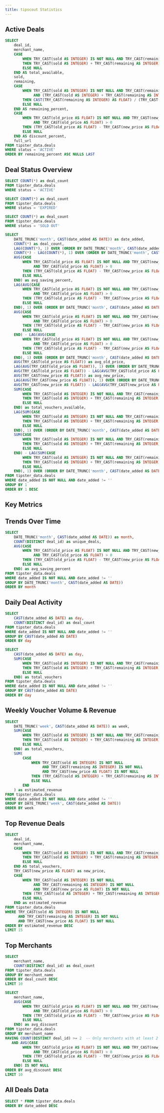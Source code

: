 ```yaml
---
title: tipscout Statistics
---
```


## Active Deals

```sql active_deals
SELECT
    deal_id,
    merchant_name,
    CASE
        WHEN TRY_CAST(sold AS INTEGER) IS NOT NULL AND TRY_CAST(remaining AS INTEGER) IS NOT NULL
        THEN TRY_CAST(sold AS INTEGER) + TRY_CAST(remaining AS INTEGER)
        ELSE NULL
    END AS total_available,
    sold,
    remaining,
    CASE
        WHEN TRY_CAST(sold AS INTEGER) IS NOT NULL AND TRY_CAST(remaining AS INTEGER) IS NOT NULL
             AND (TRY_CAST(sold AS INTEGER) + TRY_CAST(remaining AS INTEGER)) > 0
        THEN CAST(TRY_CAST(remaining AS INTEGER) AS FLOAT) / (TRY_CAST(sold AS INTEGER) + TRY_CAST(remaining AS INTEGER))
        ELSE NULL
    END AS remaining_percent,
    CASE
        WHEN TRY_CAST(old_price AS FLOAT) IS NOT NULL AND TRY_CAST(new_price AS FLOAT) IS NOT NULL
             AND TRY_CAST(old_price AS FLOAT) > 0
        THEN (TRY_CAST(old_price AS FLOAT) - TRY_CAST(new_price AS FLOAT)) / TRY_CAST(old_price AS FLOAT)
        ELSE NULL
    END AS discount_percent,
    full_url
FROM tipster_data.deals
WHERE status = 'ACTIVE'
ORDER BY remaining_percent ASC NULLS LAST
```

<DataTable data={active_deals} emptySet="warn" emptyMessage="No active deals found at the moment. Check back soon for new opportunities!">
    <Column id="deal_id" title="Deal ID"/>
    <Column id="merchant_name" title="Merchant Name"/>
    <Column id="total_available" title="Total Available"/>
    <Column id="sold" title="Sold"/>
    <Column id="remaining" title="Remaining"/>
    <Column id="remaining_percent" title="Remaining %" fmt="pct2" contentType="colorscale" scaleColor="red" min=0 max=1/>
    <Column id="discount_percent" title="Discount %" fmt="pct2" contentType="colorscale" scaleColor="green" min=0 max=1/>
    <Column id="full_url" title="Deal Link" contentType="link"/>
</DataTable>

## Deal Status Overview

```sql active_deals_count
SELECT COUNT(*) as deal_count
FROM tipster_data.deals
WHERE status = 'ACTIVE'
```

```sql expired_deals_count
SELECT COUNT(*) as deal_count
FROM tipster_data.deals
WHERE status = 'EXPIRED'
```

```sql sold_out_deals_count
SELECT COUNT(*) as deal_count
FROM tipster_data.deals
WHERE status = 'SOLD OUT'
```

<div class="grid grid-cols-3 gap-4 mb-6">
    <BigValue 
        data={active_deals_count} 
        value="deal_count" 
        title="Active Deals"
        fmt="#,##0"
    />
    <BigValue 
        data={expired_deals_count} 
        value="deal_count" 
        title="Expired Deals"
        fmt="#,##0"
    />
    <BigValue 
        data={sold_out_deals_count} 
        value="deal_count" 
        title="Sold Out Deals"
        fmt="#,##0"
    />
</div>

```sql deals_monthly
SELECT
    DATE_TRUNC('month', CAST(date_added AS DATE)) as date_added,
    COUNT(*) as deal_count,
    LAG(COUNT(*), 1) OVER (ORDER BY DATE_TRUNC('month', CAST(date_added AS DATE))) as previous_month_count,
    COUNT(*) - LAG(COUNT(*), 1) OVER (ORDER BY DATE_TRUNC('month', CAST(date_added AS DATE))) as month_over_month_diff,
    AVG(CASE
        WHEN TRY_CAST(old_price AS FLOAT) IS NOT NULL AND TRY_CAST(new_price AS FLOAT) IS NOT NULL
             AND TRY_CAST(old_price AS FLOAT) > 0
        THEN (TRY_CAST(old_price AS FLOAT) - TRY_CAST(new_price AS FLOAT)) / TRY_CAST(old_price AS FLOAT)
        ELSE NULL
    END) as avg_saving_percent,
    LAG(AVG(CASE
        WHEN TRY_CAST(old_price AS FLOAT) IS NOT NULL AND TRY_CAST(new_price AS FLOAT) IS NOT NULL
             AND TRY_CAST(old_price AS FLOAT) > 0
        THEN (TRY_CAST(old_price AS FLOAT) - TRY_CAST(new_price AS FLOAT)) / TRY_CAST(old_price AS FLOAT)
        ELSE NULL
    END), 1) OVER (ORDER BY DATE_TRUNC('month', CAST(date_added AS DATE))) as previous_month_avg_saving,
    AVG(CASE
        WHEN TRY_CAST(old_price AS FLOAT) IS NOT NULL AND TRY_CAST(new_price AS FLOAT) IS NOT NULL
             AND TRY_CAST(old_price AS FLOAT) > 0
        THEN (TRY_CAST(old_price AS FLOAT) - TRY_CAST(new_price AS FLOAT)) / TRY_CAST(old_price AS FLOAT)
        ELSE NULL
    END) - LAG(AVG(CASE
        WHEN TRY_CAST(old_price AS FLOAT) IS NOT NULL AND TRY_CAST(new_price AS FLOAT) IS NOT NULL
             AND TRY_CAST(old_price AS FLOAT) > 0
        THEN (TRY_CAST(old_price AS FLOAT) - TRY_CAST(new_price AS FLOAT)) / TRY_CAST(old_price AS FLOAT)
        ELSE NULL
    END), 1) OVER (ORDER BY DATE_TRUNC('month', CAST(date_added AS DATE))) as saving_mom_diff,
    AVG(TRY_CAST(old_price AS FLOAT)) as avg_old_price,
    LAG(AVG(TRY_CAST(old_price AS FLOAT)), 1) OVER (ORDER BY DATE_TRUNC('month', CAST(date_added AS DATE))) as previous_month_avg_old_price,
    AVG(TRY_CAST(old_price AS FLOAT)) - LAG(AVG(TRY_CAST(old_price AS FLOAT)), 1) OVER (ORDER BY DATE_TRUNC('month', CAST(date_added AS DATE))) as old_price_mom_diff,
    AVG(TRY_CAST(new_price AS FLOAT)) as avg_new_price,
    LAG(AVG(TRY_CAST(new_price AS FLOAT)), 1) OVER (ORDER BY DATE_TRUNC('month', CAST(date_added AS DATE))) as previous_month_avg_new_price,
    AVG(TRY_CAST(new_price AS FLOAT)) - LAG(AVG(TRY_CAST(new_price AS FLOAT)), 1) OVER (ORDER BY DATE_TRUNC('month', CAST(date_added AS DATE))) as new_price_mom_diff,
    SUM(CASE
        WHEN TRY_CAST(sold AS INTEGER) IS NOT NULL AND TRY_CAST(remaining AS INTEGER) IS NOT NULL
        THEN TRY_CAST(sold AS INTEGER) + TRY_CAST(remaining AS INTEGER)
        ELSE NULL
    END) as total_vouchers_available,
    LAG(SUM(CASE
        WHEN TRY_CAST(sold AS INTEGER) IS NOT NULL AND TRY_CAST(remaining AS INTEGER) IS NOT NULL
        THEN TRY_CAST(sold AS INTEGER) + TRY_CAST(remaining AS INTEGER)
        ELSE NULL
    END), 1) OVER (ORDER BY DATE_TRUNC('month', CAST(date_added AS DATE))) as previous_month_vouchers,
    SUM(CASE
        WHEN TRY_CAST(sold AS INTEGER) IS NOT NULL AND TRY_CAST(remaining AS INTEGER) IS NOT NULL
        THEN TRY_CAST(sold AS INTEGER) + TRY_CAST(remaining AS INTEGER)
        ELSE NULL
    END) - LAG(SUM(CASE
        WHEN TRY_CAST(sold AS INTEGER) IS NOT NULL AND TRY_CAST(remaining AS INTEGER) IS NOT NULL
        THEN TRY_CAST(sold AS INTEGER) + TRY_CAST(remaining AS INTEGER)
        ELSE NULL
    END), 1) OVER (ORDER BY DATE_TRUNC('month', CAST(date_added AS DATE))) as vouchers_mom_diff
FROM tipster_data.deals
WHERE date_added IS NOT NULL AND date_added != ''
GROUP BY 1
ORDER BY 1 DESC
```

## Key Metrics

<div class="grid grid-cols-5 gap-4 mb-6">
  <BigValue 
    data={deals_monthly} 
    value=deal_count
    title="Total Deals Latest Month"
    sparkline=date_added
    comparison=month_over_month_diff
    comparisonFmt=num1
    comparisonTitle="vs. Last Month"
  />
  
  <BigValue 
    data={deals_monthly} 
    value=avg_saving_percent
    title="Avg Saving Latest Month (%)"
    fmt='pct2'
    sparkline=date_added
    comparison=saving_mom_diff
    comparisonFmt='pct1'
    comparisonTitle="vs. Last Month"
  />
  
  <BigValue 
    data={deals_monthly} 
    value=avg_old_price
    title="Average Old Price"
    fmt='#,##0.00" DKK"'
    sparkline=date_added
    comparison=old_price_mom_diff
    comparisonFmt='#,##0.00" DKK"'
    comparisonTitle="vs. Last Month"
    downIsGood=true
  />
  
  <BigValue 
    data={deals_monthly} 
    value=avg_new_price
    title="Average New Price"
    fmt='#,##0.00" DKK"'
    sparkline=date_added
    comparison=new_price_mom_diff
    comparisonFmt='#,##0.00" DKK"'
    comparisonTitle="vs. Last Month"
    downIsGood=true
  />

<BigValue 
    data={deals_monthly} 
    value=total_vouchers_available
    title="Total Vouchers Available"
    fmt='#,##0'
    sparkline=date_added
    comparison=vouchers_mom_diff
    comparisonFmt='#,##0'
    comparisonTitle="vs. Last Month"
  />

</div>

<!--
```sql current_month_metrics
WITH monthly_data AS (
    SELECT
        DATE_TRUNC('month', CAST(date_added AS DATE)) as month,
        COUNT(DISTINCT deal_id) as unique_deals,
        AVG(CASE
            WHEN TRY_CAST(old_price AS FLOAT) IS NOT NULL AND TRY_CAST(new_price AS FLOAT) IS NOT NULL
                 AND TRY_CAST(old_price AS FLOAT) > 0
            THEN (TRY_CAST(old_price AS FLOAT) - TRY_CAST(new_price AS FLOAT)) / TRY_CAST(old_price AS FLOAT)
            ELSE NULL
        END) as avg_discount_percent,
        AVG(TRY_CAST(old_price AS FLOAT)) as avg_old_price,
        AVG(TRY_CAST(new_price AS FLOAT)) as avg_new_price
    FROM tipster_data.deals
    WHERE date_added IS NOT NULL AND date_added != ''
    GROUP BY DATE_TRUNC('month', CAST(date_added AS DATE))
),
latest_months AS (
    SELECT
        *,
        ROW_NUMBER() OVER (ORDER BY month DESC) as rn
    FROM monthly_data
)
SELECT
    current.unique_deals as current_unique_deals,
    previous.unique_deals as previous_unique_deals,
    current.unique_deals - previous.unique_deals as deals_delta,
    current.avg_discount_percent as current_avg_discount,
    previous.avg_discount_percent as previous_avg_discount,
    current.avg_discount_percent - previous.avg_discount_percent as discount_delta,
    current.avg_old_price as current_avg_old_price,
    previous.avg_old_price as previous_avg_old_price,
    current.avg_old_price - previous.avg_old_price as old_price_delta,
    current.avg_new_price as current_avg_new_price,
    previous.avg_new_price as previous_avg_new_price,
    current.avg_new_price - previous.avg_new_price as new_price_delta
FROM latest_months current
LEFT JOIN latest_months previous ON previous.rn = current.rn + 1
WHERE current.rn = 1
```

<div class="grid grid-cols-4 gap-4 mb-6">
    <BigValue
        data={current_month_metrics}
        value='current_unique_deals'
        title='Unique Deals Latest Month'
        delta='deals_delta'
        deltaPrecision=0
    />
    <BigValue
        data={current_month_metrics}
        value='current_avg_discount'
        title='Avg Saving Latest Month'
        fmt='pct2'
        delta='discount_delta'
        deltaPrecision=4
        deltaFmt='pct2'
    />
    <BigValue
        data={current_month_metrics}
        value='current_avg_old_price'
        title='Average Old Price'
        fmt='#,##0.00" DKK"'
        delta='old_price_delta'
        deltaPrecision=2
        downIsGood=true
    />
    <BigValue
        data={current_month_metrics}
        value='current_avg_new_price'
        title='Average New Price'
        fmt='#,##0.00" DKK"'
        delta='new_price_delta'
        deltaPrecision=2
        downIsGood=true
    />
</div> -->

## Trends Over Time

```sql monthly_trends
SELECT
    DATE_TRUNC('month', CAST(date_added AS DATE)) as month,
    COUNT(DISTINCT deal_id) as unique_deals,
    AVG(CASE
        WHEN TRY_CAST(old_price AS FLOAT) IS NOT NULL AND TRY_CAST(new_price AS FLOAT) IS NOT NULL
             AND TRY_CAST(old_price AS FLOAT) > 0
        THEN (TRY_CAST(old_price AS FLOAT) - TRY_CAST(new_price AS FLOAT)) / TRY_CAST(old_price AS FLOAT)
        ELSE NULL
    END) as avg_saving_percent
FROM tipster_data.deals
WHERE date_added IS NOT NULL AND date_added != ''
GROUP BY DATE_TRUNC('month', CAST(date_added AS DATE))
ORDER BY month
```

<LineChart 
    data={monthly_trends} 
    x=month
    y=avg_saving_percent
    y2=unique_deals
    y2SeriesType=bar
    title="Monthly Deals Volume & Average Savings"
    yAxisTitle="Average Savings (%)"
    y2AxisTitle="Number of Deals"
    yFmt=pct2
/>

## Daily Deal Activity

```sql deals_by_day
SELECT
    CAST(date_added AS DATE) as day,
    COUNT(DISTINCT deal_id) as deal_count
FROM tipster_data.deals
WHERE date_added IS NOT NULL AND date_added != ''
GROUP BY CAST(date_added AS DATE)
ORDER BY day
```

<CalendarHeatmap 
    data={deals_by_day}
    date=day
    value=deal_count
    title="Daily Deal Activity Calendar"
    subtitle="Number of new deals added each day"
/>

```sql vouchers_by_day
SELECT
    CAST(date_added AS DATE) as day,
    SUM(CASE
        WHEN TRY_CAST(sold AS INTEGER) IS NOT NULL AND TRY_CAST(remaining AS INTEGER) IS NOT NULL
        THEN TRY_CAST(sold AS INTEGER) + TRY_CAST(remaining AS INTEGER)
        ELSE NULL
    END) as total_vouchers
FROM tipster_data.deals
WHERE date_added IS NOT NULL AND date_added != ''
GROUP BY CAST(date_added AS DATE)
ORDER BY day
```

<CalendarHeatmap 
    data={vouchers_by_day}
    date=day
    value=total_vouchers
    title="Daily Voucher Volume Calendar"
    subtitle="Total number of vouchers available each day"
/>

## Weekly Voucher Volume & Revenue

```sql weekly_vouchers_and_revenue
SELECT
    DATE_TRUNC('week', CAST(date_added AS DATE)) as week,
    SUM(CASE
        WHEN TRY_CAST(sold AS INTEGER) IS NOT NULL AND TRY_CAST(remaining AS INTEGER) IS NOT NULL
        THEN TRY_CAST(sold AS INTEGER) + TRY_CAST(remaining AS INTEGER)
        ELSE NULL
    END) as total_vouchers,
    SUM(
        CASE
            WHEN TRY_CAST(sold AS INTEGER) IS NOT NULL
                 AND TRY_CAST(remaining AS INTEGER) IS NOT NULL
                 AND TRY_CAST(new_price AS FLOAT) IS NOT NULL
            THEN (TRY_CAST(sold AS INTEGER) + TRY_CAST(remaining AS INTEGER)) * TRY_CAST(new_price AS FLOAT)
            ELSE NULL
        END
    ) as estimated_revenue
FROM tipster_data.deals
WHERE date_added IS NOT NULL AND date_added != ''
GROUP BY DATE_TRUNC('week', CAST(date_added AS DATE))
ORDER BY week
```

<LineChart 
    data={weekly_vouchers_and_revenue}
    x=week
    y=estimated_revenue
    y2=total_vouchers
    y2SeriesType=bar
    title="Weekly Voucher Volume & Estimated Revenue"
    yAxisTitle="Estimated Revenue (DKK)"
    y2AxisTitle="Total Vouchers"
    yFmt='#,##0" DKK"'
    y2Fmt='#,##0'
/>

## Top Revenue Deals

```sql top_revenue_deals
SELECT
    deal_id,
    merchant_name,
    CASE
        WHEN TRY_CAST(sold AS INTEGER) IS NOT NULL AND TRY_CAST(remaining AS INTEGER) IS NOT NULL
        THEN TRY_CAST(sold AS INTEGER) + TRY_CAST(remaining AS INTEGER)
        ELSE NULL
    END AS total_vouchers,
    TRY_CAST(new_price AS FLOAT) as new_price,
    CASE
        WHEN TRY_CAST(sold AS INTEGER) IS NOT NULL
             AND TRY_CAST(remaining AS INTEGER) IS NOT NULL
             AND TRY_CAST(new_price AS FLOAT) IS NOT NULL
        THEN (TRY_CAST(sold AS INTEGER) + TRY_CAST(remaining AS INTEGER)) * TRY_CAST(new_price AS FLOAT)
        ELSE NULL
    END as estimated_revenue
FROM tipster_data.deals
WHERE TRY_CAST(sold AS INTEGER) IS NOT NULL
      AND TRY_CAST(remaining AS INTEGER) IS NOT NULL
      AND TRY_CAST(new_price AS FLOAT) IS NOT NULL
ORDER BY estimated_revenue DESC
LIMIT 15
```

<BarChart 
    data={top_revenue_deals}
    x='merchant_name'
    y='estimated_revenue'
    title="Top 15 Revenue-Generating Deals"
    subtitle="Deals ranked by total potential revenue (voucher count × new price)"
    yFmt='#,##0" DKK"'
    swapXY=true
/>

## Top Merchants

```sql top_merchants_by_deals
SELECT
    merchant_name,
    COUNT(DISTINCT deal_id) as deal_count
FROM tipster_data.deals
GROUP BY merchant_name
ORDER BY deal_count DESC
LIMIT 10
```

```sql merchants_by_avg_savings
SELECT
    merchant_name,
    AVG(CASE
        WHEN TRY_CAST(old_price AS FLOAT) IS NOT NULL AND TRY_CAST(new_price AS FLOAT) IS NOT NULL
             AND TRY_CAST(old_price AS FLOAT) > 0
        THEN (TRY_CAST(old_price AS FLOAT) - TRY_CAST(new_price AS FLOAT)) / TRY_CAST(old_price AS FLOAT)
        ELSE NULL
    END) as avg_discount
FROM tipster_data.deals
GROUP BY merchant_name
HAVING COUNT(DISTINCT deal_id) >= 2  -- Only merchants with at least 2 deals
   AND AVG(CASE
        WHEN TRY_CAST(old_price AS FLOAT) IS NOT NULL AND TRY_CAST(new_price AS FLOAT) IS NOT NULL
             AND TRY_CAST(old_price AS FLOAT) > 0
        THEN (TRY_CAST(old_price AS FLOAT) - TRY_CAST(new_price AS FLOAT)) / TRY_CAST(old_price AS FLOAT)
        ELSE NULL
    END) IS NOT NULL
ORDER BY avg_discount DESC
LIMIT 10
```

<div class="grid grid-cols-2 gap-6 mb-6">
<BarChart 
    data={top_merchants_by_deals} 
    x='merchant_name' 
    y='deal_count'
    title="Top Merchants by Number of Deals"
    swapXY=true
/>

<BarChart 
    data={merchants_by_avg_savings} 
    x='merchant_name' 
    y='avg_discount'
    title="Merchants with Highest Average Savings"
    yFmt='pct2'
    swapXY=true
/>

</div>

## All Deals Data

```sql all_deals
SELECT * FROM tipster_data.deals
ORDER BY date_added DESC
```

<DataTable data={all_deals} rows=10 rowShading=true>
    <Column id="deal_id" title="Deal ID"/>
    <Column id="full_url" title="Deal Link" contentType="link" openInNewTab=true linkLabel="View Deal ↗"/>
    <Column id="status" title="Status"/>
    <Column id="merchant_name" title="Merchant"/>
    <Column id="deal_description" title="Description" wrap=true/>
    <Column id="sold" title="Sold"/>
    <Column id="remaining" title="Remaining"/>
    <Column id="total_available" title="Total Available"/>
    <Column id="remaining_percent" title="Remaining %" fmt="pct2"/>
    <Column id="old_price" title="Old Price"/>
    <Column id="old_currency" title="Old Currency"/>
    <Column id="new_price" title="New Price"/>
    <Column id="new_currency" title="New Currency"/>
    <Column id="discount_absolute" title="Discount Amount"/>
    <Column id="discount_percent" title="Discount %" fmt="pct2"/>
    <Column id="date_added" title="Date Added"/>
    <Column id="location" title="Location"/>
    <Column id="hours" title="Hours"/>
    <Column id="inserted_at" title="Inserted At"/>
</DataTable>
